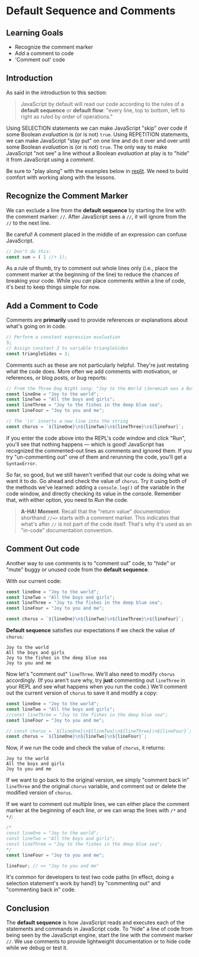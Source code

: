 # Default Sequence and Comments

## Learning Goals

* Recognize the comment marker
* Add a comment to code
* 'Comment out' code

## Introduction

As said in the introduction to this section:

> JavaScript by default will read our code according to the rules of a **default
> sequence** or **default flow**: "every line, top to bottom, left to right as
> ruled by order of operations."

Using SELECTION statements we can make JavaScript "skip" over code if some
Boolean _evaluation_ is (or is not) `true`. Using REPETITION statements, we can
make JavaScript "stay put" on one line and do it over and over until some
Boolean _evaluation_ is (or is not) `true`. The only way to make JavaScript "not
see" a line without a Boolean _evaluation_ at play is to "hide" it from
JavaScript using a _comment_.

Be sure to "play along" with the examples below in [replit][]. We need to build
comfort with working along with the lessons.

## Recognize the Comment Marker

We can exclude a line from the **default sequence** by starting the line with
the comment marker: `//`. After JavaScript sees a `//`, it will ignore from the
`//` to the next line.

Be careful! A comment placed in the middle of an expression can confuse JavaScript.

```js
// Don't do this:
const sum = ( 1 //+ 1);
```

As a rule of thumb, try to comment out whole lines only (i.e., place the comment
marker at the beginning of the line) to reduce the chances of breaking your code.
While you _can_ place comments within a line of code, it's best to keep things simple
for now.

## Add a Comment to Code

Comments are **primarily** used to provide references or explanations about
what's going on in code.

```js
// Perform a constant expression evaluation
3;
// Assign constant 3 to variable triangleSides
const triangleSides = 3;
```

Comments such as these are not particularly helpful. They're just restating
what the code does. More often we add comments with motivation, or references,
or blog posts, or bug reports:

```js
// From the Three Dog Night song: "Joy to the World (Jeremiah was a Bullfrog)"
const lineOne = "Joy to the world";
const lineTwo = "All the boys and girls";
const lineThree = "Joy to the fishes in the deep blue sea";
const lineFour = "Joy to you and me";

// The '\n' inserts a new line into the string
const chorus = `${lineOne}\n${lineTwo}\n${lineThree}\n${lineFour}`;
```

If you enter the code above into the REPL's code window and click "Run", you'll
see that nothing happens — which is good! JavaScript has recognized the
commented-out lines as comments and ignored them. If you try "un-commenting out"
one of them and rerunning the code, you'll get a `SyntaxError`.

So far, so good, but we still haven't verified that our code is doing what we
want it to do. Go ahead and check the value of `chorus`. Try it using both of
the methods we've learned: adding a `console.log()` of the variable in the code
window, and directly checking its value in the console. Remember that, with
either option, you need to _Run_ the code.

> **A-HA! Moment**. Recall that the "return value" documentation shorthand
> `//=>` starts with a comment marker. This indicates that what's after `//` is
> not part of the code itself. That's why it's used as an "in-code"
> documentation convention.

## Comment Out code

Another way to use comments is to "comment out" code, to "hide" or "mute" buggy
or unused code from the **default sequence**.

With our current code:

```js
const lineOne = "Joy to the world";
const lineTwo = "All the boys and girls";
const lineThree = "Joy to the fishes in the deep blue sea";
const lineFour = "Joy to you and me";

const chorus = `${lineOne}\n${lineTwo}\n${lineThree}\n${lineFour}`;
```

**Default sequence** satisfies our expectations if we check the value of
`chorus`:

```text
Joy to the world
All the boys and girls
Joy to the fishes in the deep blue sea
Joy to you and me
```

Now let's "comment out" `lineThree`. We'll also need to modify `chorus`
accordingly. (If you aren't sure why, try **just** commenting out `lineThree` in
your REPL and see what happens when you run the code.) We'll comment out the
current version of `chorus` to save it and modify a copy:

```js
const lineOne = "Joy to the world";
const lineTwo = "All the boys and girls";
//const lineThree = "Joy to the fishes in the deep blue sea";
const lineFour = "Joy to you and me";

// const chorus = `${lineOne}\n${lineTwo}\n${lineThree}\n${lineFour}`;
const chorus = `${lineOne}\n${lineTwo}\n${lineFour}`;
```

Now, if we run the code and check the value of `chorus`, it returns:

```text
Joy to the world
All the boys and girls
Joy to you and me
```

If we want to go back to the original version, we simply "comment back in"
`lineThree` and the original `chorus` variable, and comment out or delete the
modified version of `chorus`.

If we want to comment out _multiple_ lines, we can either place the comment
marker at the beginning of each line, _or_ we can wrap the lines with `/*` and
`*/`:

```js
/*
const lineOne = "Joy to the world";
const lineTwo = "All the boys and girls";
const lineThree = "Joy to the fishes in the deep blue sea"; 
*/
const lineFour = "Joy to you and me";

lineFour; // => "Joy to you and me"
```

It's common for developers to test two code paths (in effect, doing a selection
statement's work by hand!) by "commenting out" and "commenting back in" code.

## Conclusion

The **default sequence** is how JavaScript reads and executes each of the
statements and commands in JavaScript code. To "hide" a line of code from being
seen by the JavaScript engine, start the line with the comment marker `//`. We
use comments to provide lightweight documentation or to hide code while we debug
or test it.

[replit]: https://replit.com/languages/javascript
